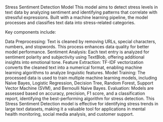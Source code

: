 

Stress Sentiment Detection Model
This model aims to detect stress levels in text data by analyzing sentiment and identifying patterns that correlate with stressful expressions. Built with a machine learning pipeline, the model processes and classifies text data into stress-related categories.

Key components include:

Data Preprocessing: Text is cleaned by removing URLs, special characters, numbers, and stopwords. This process enhances data quality for better model performance.
Sentiment Analysis: Each text entry is analyzed for sentiment polarity and subjectivity using TextBlob, offering additional insights into emotional tone.
Feature Extraction: TF-IDF vectorization converts the cleaned text into a numerical format, enabling machine learning algorithms to analyze linguistic features.
Model Training: The processed data is used to train multiple machine learning models, including Naive Bayes, Logistic Regression, Decision Tree, Random Forest, Support Vector Machine (SVM), and Bernoulli Naive Bayes.
Evaluation: Models are assessed based on accuracy, precision, F1 score, and a classification report, identifying the best-performing algorithm for stress detection.
This Stress Sentiment Detection model is effective for identifying stress trends in large text datasets, making it a valuable tool for applications in mental health monitoring, social media analysis, and customer support.

